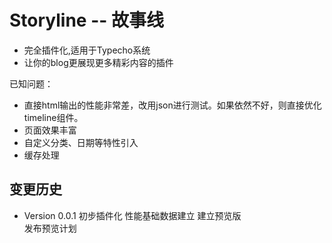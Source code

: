 Storyline -- 故事线
=================

* 完全插件化,适用于Typecho系统
* 让你的blog更展现更多精彩内容的插件


已知问题：     
* 直接html输出的性能非常差，改用json进行测试。如果依然不好，则直接优化timeline组件。       
* 页面效果丰富      
* 自定义分类、日期等特性引入      
* 缓存处理


变更历史
-------------

* Version 0.0.1
初步插件化
性能基础数据建立 
建立预览版     
发布预览计划


